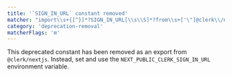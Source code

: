 ```yaml
---
title: '`SIGN_IN_URL` constant removed'
matcher: "import\\s+{[^}]*?SIGN_IN_URL[\\s\\S]*?from\\s+['\"]@clerk\\/nextjs[\\s\\S]*?['\"]"
category: 'deprecation-removal'
matcherFlags: 'm'
---
```


This deprecated constant has been removed as an export from `@clerk/nextjs`. Instead, set and use the `NEXT_PUBLIC_CLERK_SIGN_IN_URL` environment variable.
